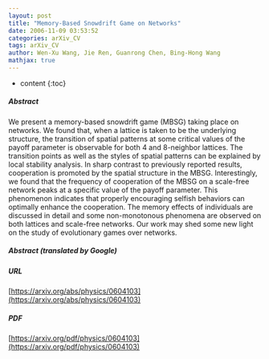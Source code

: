 ```yaml
---
layout: post
title: "Memory-Based Snowdrift Game on Networks"
date: 2006-11-09 03:53:52
categories: arXiv_CV
tags: arXiv_CV
author: Wen-Xu Wang, Jie Ren, Guanrong Chen, Bing-Hong Wang
mathjax: true
---
```


* content
{:toc}

##### Abstract
We present a memory-based snowdrift game (MBSG) taking place on networks. We found that, when a lattice is taken to be the underlying structure, the transition of spatial patterns at some critical values of the payoff parameter is observable for both 4 and 8-neighbor lattices. The transition points as well as the styles of spatial patterns can be explained by local stability analysis. In sharp contrast to previously reported results, cooperation is promoted by the spatial structure in the MBSG. Interestingly, we found that the frequency of cooperation of the MBSG on a scale-free network peaks at a specific value of the payoff parameter. This phenomenon indicates that properly encouraging selfish behaviors can optimally enhance the cooperation. The memory effects of individuals are discussed in detail and some non-monotonous phenomena are observed on both lattices and scale-free networks. Our work may shed some new light on the study of evolutionary games over networks.

##### Abstract (translated by Google)


##### URL
[https://arxiv.org/abs/physics/0604103](https://arxiv.org/abs/physics/0604103)

##### PDF
[https://arxiv.org/pdf/physics/0604103](https://arxiv.org/pdf/physics/0604103)

